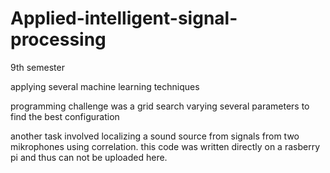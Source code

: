# Applied-intelligent-signal-processing
9th semester 

applying several machine learning techniques 

programming challenge was a grid search varying several parameters to find the best configuration

another task involved localizing a sound source from signals from two mikrophones using correlation. this code was written directly on a rasberry pi and thus can not be uploaded here.
